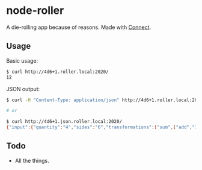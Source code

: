 node-roller
===========

A die-rolling app because of reasons. Made with [Connect][].

[Connect]: <https://github.com/senchalabs/connect> "senchalabs/connect"


Usage
-----

Basic usage:

````sh
$ curl http://4d6+1.roller.local:2020/
12
````

JSON output:

````sh
$ curl -H "Content-Type: application/json" http://4d6+1.roller.local:2020/

# or

$ curl http://4d6+1.json.roller.local:2020/
{"input":{"quantity":"4","sides":"6","transformations":["sum",["add","1"]]},"calculations":[18,17,[4,5,3,5]],"rolled":[4,5,3,5],"result":18}
````

Todo
----

* All the things.
